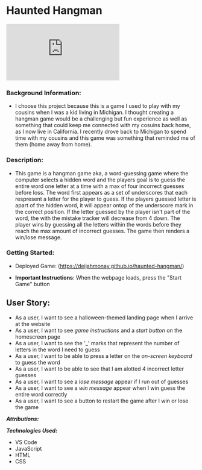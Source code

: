 # Haunted Hangman

![Spooky Season Image](https://www.freepik.com/free-vector/halloween-objects-scary-ghost-spooky-mummy-dark-spider_3519632.htm#query=mummy%20cartoon&position=6&from_view=keyword&track=ais_hybrid&uuid=6df1d576-d561-43df-96be-66b478a2b832)

### Background Information:

- I choose this project because this is a game I used to play with my cousins when I was a kid living in Michigan. I thought creating a hangman game would be a challenging but fun experience as well as something that could keep me connected with my cosuins back home, as I now live in California. I recently drove back to Michigan to spend time with my cousins and this game was something that reminded me of them (home away from home). 

### Description: 

- This game is a hangman game aka, a word-guessing game where the computer selects a hidden word and the players goal is to guess the entire word one letter at a time with a max of four incorrect guesses before loss. The word first appears as a set of underscores that each respresent a letter for the player to guess. If the players guessed letter is apart of the hidden word, it will appear ontop of the underscore mark in the correct position. If the letter guessed by the player isn't part of the word, the with the mistake tracker will decrease from 4 down. The player wins by guessing all the letters within the words before they reach the max amount of incorrect guesses. The game then renders a win/lose message.

### Getting Started:

* Deployed Game: (https://deijahmonay.github.io/haunted-hangman/)

- **Important Instructions**: When the webpage loads, press the "Start Game" button

## User Story:

- As a user, I want to see a halloween-themed landing page when I arrive at the website
- As a user, I want to see *game instructions* and a *start button* on the homescreen page
- As a user, I want to see the '_' marks that represent the number of letters in the word I need to guess
- As a user, I want to be able to press a letter on the *on-screen keyboard* to guess  the word
- As a user, I want to be able to see that I am alotted 4 incorrect letter guesses
- As a user, I want to see a *lose message* appear if I run out of guesses
- As a user, I want to see a *win message* appear when I win guess the entire word correctly
- As a user, I want to see a button to restart the game after I win or lose the game


***Attributions:***



***Technologies Used:***
- VS Code
- JavaScript
- HTML
- CSS
